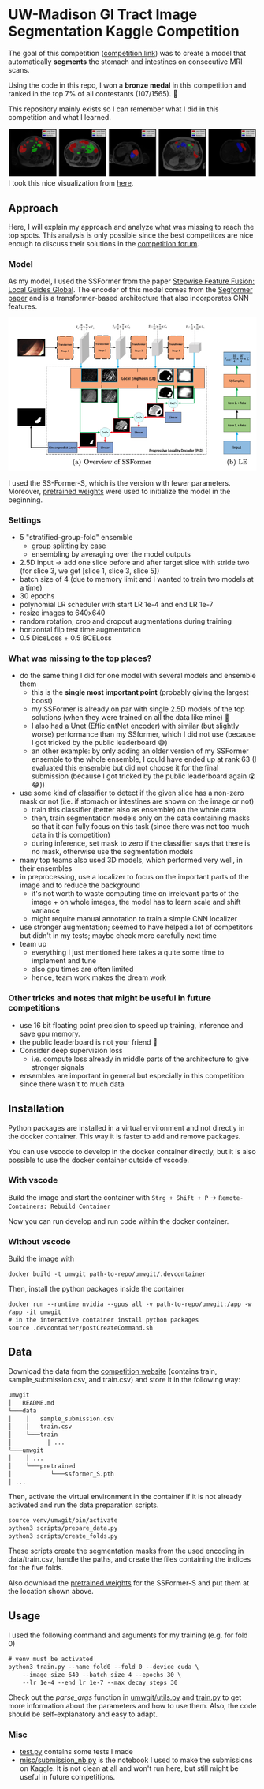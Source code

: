 # UW-Madison GI Tract Image Segmentation Kaggle Competition 

The goal of this competition ([competition link](https://www.kaggle.com/competitions/uw-madison-gi-tract-image-segmentation/overview)) was to create a model that automatically **segments** the stomach and intestines on consecutive MRI scans.

Using the code in this repo, I won a **bronze medal** in this competition and ranked in the top 7% of all contestants (107/1565). 🥉

This repository mainly exists so I can remember what I did in this competition and what I learned.

![Example.](misc/example_image.png)
I took this nice visualization from [here](https://www.kaggle.com/code/awsaf49/uwmgi-unet-train-pytorch).

## Approach

Here, I will explain my approach and analyze what was missing to reach the top spots. This analysis is only possible since the best competitors are nice enough to discuss their solutions in the [competition forum](https://www.kaggle.com/competitions/uw-madison-gi-tract-image-segmentation/discussion).

### Model

As my model, I used the SSFormer from the paper [Stepwise Feature Fusion: Local Guides Global](https://arxiv.org/pdf/2203.03635v1.pdf). The encoder of this model comes from the [Segformer paper](https://arxiv.org/pdf/2105.15203.pdf) and is a transformer-based architecture that also incorporates CNN features.

![ssformer](misc/ssformer.png)

I used the SS-Former-S, which is the version with fewer parameters. Moreover, [pretrained weights](https://drive.google.com/file/d/1CdX0K1_ZDMrEVGK2cmBfp33lYxLEBwlw/view) were used to initialize the model in the beginning.

### Settings
- 5 "stratified-group-fold" ensemble
  - group splitting by case
  - ensembling by averaging over the model outputs 
- 2.5D input -> add one slice before and after target slice with stride two (for slice 3, we get [slice 1, slice 3, slice 5])
- batch size of 4 (due to memory limit and I wanted to train two models at a time)
- 30 epochs
- polynomial LR scheduler with start LR 1e-4 and end LR 1e-7
- resize images to 640x640
- random rotation, crop and dropout augmentations during training
- horizontal flip test time augmentation
- 0.5 DiceLoss + 0.5 BCELoss

### What was missing to the top places?

- do the same thing I did for one model with several models and ensemble them
  - this is the **single most important point** (probably giving the largest boost)
  - my SSFormer is already on par with single 2.5D models of the top solutions (when they were trained on all the data like mine) 🎉
  - I also had a Unet (EfficientNet encoder) with similar (but slightly worse) performance than my SSformer, which I did not use (because I got tricked by the public leaderboard 😅)
  - an other example: by only adding an older version of my SSFormer ensemble to the whole ensemble, I could have ended up at rank 63 (I evaluated this ensemble but did not choose it for the final submission (because I got tricked by the public leaderboard again 😵😂))
- use some kind of classifier to detect if the given slice has a non-zero mask or not (i.e. if stomach or intestines are shown on the image or not)
  - train this classifier (better also as ensemble) on the whole data
  - then, train segmentation models only on the data containing masks so that it can fully focus on this task (since there was not too much data in this competition)
  - during inference, set mask to zero if the classifier says that there is no mask, otherwise use the segmentation models
- many top teams also used 3D models, which performed very well, in their ensembles
- in preprocessing, use a localizer to focus on the important parts of the image and to reduce the background
  -  it's not worth to waste computing time on irrelevant parts of the image + on whole images, the model has to learn scale and shift variance
  -  might require manual annotation to train a simple CNN localizer
- use stronger augmentation; seemed to have helped a lot of competitors but didn't in my tests; maybe check more carefully next time
- team up
  - everything I just mentioned here takes a quite some time to implement and tune
  - also gpu times are often limited
  - hence, team work makes the dream work 

### Other tricks and notes that might be useful in future competitions
- use 16 bit floating point precision to speed up training, inference and save gpu memory.
- the public leaderboard is not your friend 👹 
- Consider deep supervision loss 
  - i.e. compute loss already in middle parts of the architecture to give stronger signals
- ensembles are important in general but especially in this competition since there wasn't to much data

## Installation

Python packages are installed in a virtual environment and not directly in the docker container. This way it is faster to add and remove packages.

You can use vscode to develop in the docker container directly, but it is also possible to use the docker container outside of vscode.

### With vscode
Build the image and start the container with ```Strg + Shift + P``` -> ```Remote-Containers: Rebuild Container```

Now you can run develop and run code within the docker container.

### Without vscode
Build the image with
```shell
docker build -t umwgit path-to-repo/umwgit/.devcontainer
```
Then, install the python packages inside the container
```shell
docker run --runtime nvidia --gpus all -v path-to-repo/umwgit:/app -w /app -it umwgit
# in the interactive container install python packages
source .devcontainer/postCreateCommand.sh
```

## Data
Download the data from the [competition website](https://www.kaggle.com/competitions/uw-madison-gi-tract-image-segmentation/data) (contains train, sample_submission.csv, and train.csv) and store it in the following way: 
```
umwgit
│   README.md   
└───data
│    │   sample_submission.csv
│    |   train.csv
│    └───train
│          | ...
└───umwgit
│    │ ...
│    └───pretrained
│           └───ssformer_S.pth
│ ...
```
Then, activate the virtual environment in the container if it is not already activated and run the data preparation scripts.
```shell
source venv/umwgit/bin/activate
python3 scripts/prepare_data.py
python3 scripts/create_folds.py
```
These scripts create the segmentation masks from the used encoding in data/train.csv, handle the paths, and create the files containing the indices for the five folds.

Also download the [pretrained weights](https://drive.google.com/file/d/1CdX0K1_ZDMrEVGK2cmBfp33lYxLEBwlw/view) for the SSFormer-S and put them at the location shown above.
## Usage
I used the following command and arguments for my training (e.g. for fold 0)
```shell
# venv must be activated
python3 train.py --name fold0 --fold 0 --device cuda \
    --image_size 640 --batch_size 4 --epochs 30 \
    --lr 1e-4 --end_lr 1e-7 --max_decay_steps 30 
```
Check out the *parse_args* function in [umwgit/utils.py](umwgit/utils.py) and [train.py](train.py) to get more information about the parameters and how to use them. Also, the code should be self-explanatory and easy to adapt.

### Misc
- [test.py](test.py) contains some tests I made
- [misc/submission_nb.py](misc/submission_nb.ipynb) is the notebook I used to make the submissions on Kaggle. It is not clean at all and won't run here, but still might be useful in future competitions.